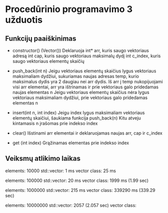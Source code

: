 # Procedūrinio programavimo 3 užduotis

## Funkcijų paaiškinimas

- constructor() (Vector())
Deklaruoja int* arr, kuris saugo vektoriaus adresą
int cap, kuris saugo vektoriaus maksimalų dydį
int c_index, kuris saugo vektoriaus elementų skaičių

- push_back(int n)
Jeigu vektoriaus elementų skaičius lygus vektoriaus maksimaliam dydžiui, sukuriamas naujas adresas temp, kurio maksimalus dydis yra 2 daugiau nei arr dydis. Iš arr į temp nukopijuojami visi arr elementai, arr yra ištrinamas ir prie vektoriaus galo pridedamas naujas elementas n
Jeigu vektoriaus elementų skaičius nėra lygus vektoriaus maksimaliam dydžiui, prie vektoriaus galo pridedamas elementas n

- insert(int n, int index)
Jeigu index lygus maksimaliam vektoriaus elementų skaičiui, šaukiama funkcija push_back(n)
Kitu atveju kintamasis n įrašomas prie indekso index

- clear()
Išstinami arr elementai ir deklaruojamas naujas arr, cap ir c_index

- get (int index)
Grąžinamas elementas prie indekso index

## Veiksmų atlikimo laikas
elements: 10000
std::vector: 1 ms
vector class: 25 ms

elements: 100000
std::vector: 20 ms
vector class: 1999 ms (1.99 sec)

elements: 1000000
std::vector: 215 ms
vector class: 339290 ms (339.29 sec)

elements: 10000000
std::vector: 2057 (2.057 sec)
vector class: 
